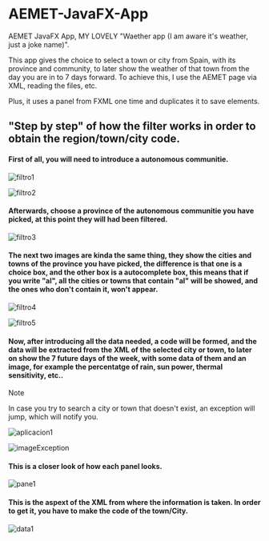 # AEMET-JavaFX-App
AEMET JavaFX App, MY LOVELY "Waether app (I am aware it's weather, just a joke name)".

This app gives the choice to select a town or city from Spain, with its province and community, to later show the weather of that town from the day you are in to 7 days forward. To achieve this, I use the AEMET page via XML, reading the files, etc.

Plus, it uses a panel from FXML one time and duplicates it to save elements.

## "Step by step" of how the filter works in order to obtain the region/town/city code.

<h4>First of all, you will need to introduce a autonomous communitie.</h4>

![filtro1](https://github.com/user-attachments/assets/d884d3da-8741-404b-8cba-2ac1f8f16f6a)


![filtro2](https://github.com/user-attachments/assets/9e2c136e-d11b-4d6d-aa50-09b9d4d8f971)

<h4>Afterwards, choose a province of the autonomous communitie you have picked, at this point they will had been filtered.</h4>


![filtro3](https://github.com/user-attachments/assets/c0241b21-7eba-4f57-bd03-c5ee40393b54)


<h4>The next two images are kinda the same thing, they show the cities and towns of the province you have picked, the difference is that one is a choice box, and the other box is a autocomplete box, this means that if you write "al", all the cities or towns that contain "al" will be showed, and the ones who don't contain it, won't appear.</h4>

![filtro4](https://github.com/user-attachments/assets/9a3d769f-29a8-4272-8f5c-870a2c8bc62e)

![filtro5](https://github.com/user-attachments/assets/116bd4a1-1da0-4afb-a7bc-9f7815b7fdf3)

<h4>Now, after introducing all the data needed, a code will be formed, and the data will be extracted from the XML of the selected city or town, to later on show the 7 future days of the week, with some data of them and an image, for example the percentatge of rain, sun power, thermal sensitivity, etc..</h4>

> [!NOTE]  
> In case you try to search a city or town that doesn't exist, an exception will jump, which will notify you.

![aplicacion1](https://github.com/user-attachments/assets/2d479c10-cb02-4d7b-85d9-68d2211a79c2)

![imageException](https://github.com/user-attachments/assets/ce4a0d2f-b1b5-4fa6-9d5f-03532d18e732)

<h4>This is a closer look of how each panel looks.</h4>

![pane1](https://github.com/user-attachments/assets/a7936631-4042-43c9-b04b-19aeeab62263)

<h4>This is the aspext of the XML from where the information is taken. In order to get it, you have to make the code of the town/City.</h4>

![data1](https://github.com/user-attachments/assets/653c936a-da96-435b-92af-9ce2bb1d7e12)
